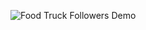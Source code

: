 ![Food Truck Followers Demo](https://github.com/mhuntglickman/FoodTruckProject/FoodTruckFollower.gif)

